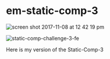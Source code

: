 # em-static-comp-3

![screen shot 2017-11-08 at 12 42 19 pm](https://user-images.githubusercontent.com/20582868/32570763-630a341a-c482-11e7-85d9-41d5744ec706.png)

![static-comp-challenge-3-fe](https://user-images.githubusercontent.com/20582868/32570941-0da70a4c-c483-11e7-8860-cf21f35b3c52.jpg)


Here is my version of the Static-Comp-3
